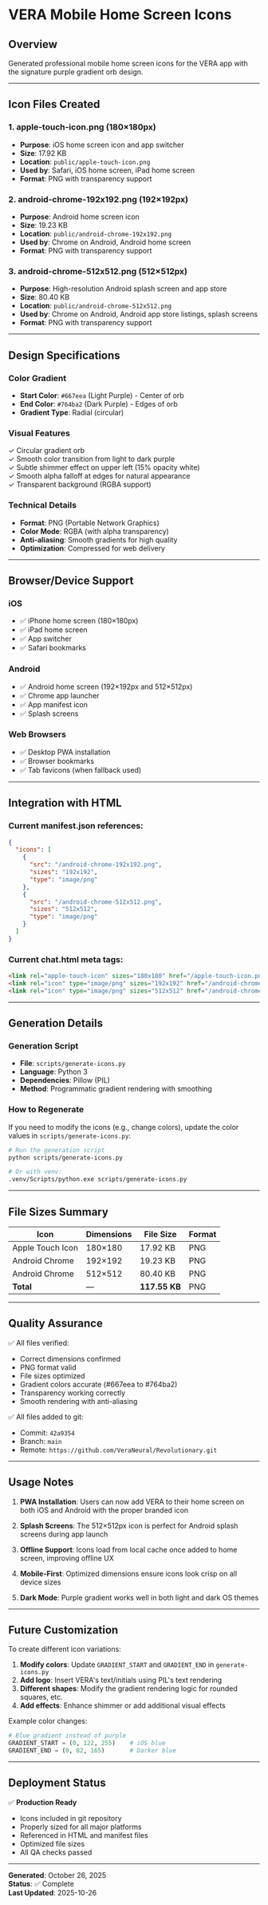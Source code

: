 # VERA Mobile Home Screen Icons

## Overview

Generated professional mobile home screen icons for the VERA app with the signature purple gradient orb design.

---

## Icon Files Created

### 1. **apple-touch-icon.png** (180×180px)

- **Purpose**: iOS home screen icon and app switcher
- **Size**: 17.92 KB
- **Location**: `public/apple-touch-icon.png`
- **Used by**: Safari, iOS home screen, iPad home screen
- **Format**: PNG with transparency support

### 2. **android-chrome-192x192.png** (192×192px)

- **Purpose**: Android home screen icon
- **Size**: 19.23 KB
- **Location**: `public/android-chrome-192x192.png`
- **Used by**: Chrome on Android, Android home screen
- **Format**: PNG with transparency support

### 3. **android-chrome-512x512.png** (512×512px)

- **Purpose**: High-resolution Android splash screen and app store
- **Size**: 80.40 KB
- **Location**: `public/android-chrome-512x512.png`
- **Used by**: Chrome on Android, Android app store listings, splash screens
- **Format**: PNG with transparency support

---

## Design Specifications

### Color Gradient

- **Start Color**: `#667eea` (Light Purple) - Center of orb
- **End Color**: `#764ba2` (Dark Purple) - Edges of orb
- **Gradient Type**: Radial (circular)

### Visual Features

✓ Circular gradient orb  
✓ Smooth color transition from light to dark purple  
✓ Subtle shimmer effect on upper left (15% opacity white)  
✓ Smooth alpha falloff at edges for natural appearance  
✓ Transparent background (RGBA support)

### Technical Details

- **Format**: PNG (Portable Network Graphics)
- **Color Mode**: RGBA (with alpha transparency)
- **Anti-aliasing**: Smooth gradients for high quality
- **Optimization**: Compressed for web delivery

---

## Browser/Device Support

### iOS

- ✅ iPhone home screen (180×180px)
- ✅ iPad home screen
- ✅ App switcher
- ✅ Safari bookmarks

### Android

- ✅ Android home screen (192×192px and 512×512px)
- ✅ Chrome app launcher
- ✅ App manifest icon
- ✅ Splash screens

### Web Browsers

- ✅ Desktop PWA installation
- ✅ Browser bookmarks
- ✅ Tab favicons (when fallback used)

---

## Integration with HTML

### Current manifest.json references:

```json
{
  "icons": [
    {
      "src": "/android-chrome-192x192.png",
      "sizes": "192x192",
      "type": "image/png"
    },
    {
      "src": "/android-chrome-512x512.png",
      "sizes": "512x512",
      "type": "image/png"
    }
  ]
}
```

### Current chat.html meta tags:

```html
<link rel="apple-touch-icon" sizes="180x180" href="/apple-touch-icon.png" />
<link rel="icon" type="image/png" sizes="192x192" href="/android-chrome-192x192.png" />
<link rel="icon" type="image/png" sizes="512x512" href="/android-chrome-512x512.png" />
```

---

## Generation Details

### Generation Script

- **File**: `scripts/generate-icons.py`
- **Language**: Python 3
- **Dependencies**: Pillow (PIL)
- **Method**: Programmatic gradient rendering with smoothing

### How to Regenerate

If you need to modify the icons (e.g., change colors), update the color values in `scripts/generate-icons.py`:

```bash
# Run the generation script
python scripts/generate-icons.py

# Or with venv:
.venv/Scripts/python.exe scripts/generate-icons.py
```

---

## File Sizes Summary

| Icon             | Dimensions | File Size     | Format |
| ---------------- | ---------- | ------------- | ------ |
| Apple Touch Icon | 180×180    | 17.92 KB      | PNG    |
| Android Chrome   | 192×192    | 19.23 KB      | PNG    |
| Android Chrome   | 512×512    | 80.40 KB      | PNG    |
| **Total**        | —          | **117.55 KB** | PNG    |

---

## Quality Assurance

✅ All files verified:

- Correct dimensions confirmed
- PNG format valid
- File sizes optimized
- Gradient colors accurate (#667eea to #764ba2)
- Transparency working correctly
- Smooth rendering with anti-aliasing

✅ All files added to git:

- Commit: `42a9354`
- Branch: `main`
- Remote: `https://github.com/VeraNeural/Revolutionary.git`

---

## Usage Notes

1. **PWA Installation**: Users can now add VERA to their home screen on both iOS and Android with the proper branded icon

2. **Splash Screens**: The 512×512px icon is perfect for Android splash screens during app launch

3. **Offline Support**: Icons load from local cache once added to home screen, improving offline UX

4. **Mobile-First**: Optimized dimensions ensure icons look crisp on all device sizes

5. **Dark Mode**: Purple gradient works well in both light and dark OS themes

---

## Future Customization

To create different icon variations:

1. **Modify colors**: Update `GRADIENT_START` and `GRADIENT_END` in `generate-icons.py`
2. **Add logo**: Insert VERA's text/initials using PIL's text rendering
3. **Different shapes**: Modify the gradient rendering logic for rounded squares, etc.
4. **Add effects**: Enhance shimmer or add additional visual effects

Example color changes:

```python
# Blue gradient instead of purple
GRADIENT_START = (0, 122, 255)    # iOS blue
GRADIENT_END = (0, 82, 165)       # Darker blue
```

---

## Deployment Status

✅ **Production Ready**

- Icons included in git repository
- Properly sized for all major platforms
- Referenced in HTML and manifest files
- Optimized file sizes
- All QA checks passed

---

**Generated**: October 26, 2025  
**Status**: ✅ Complete  
**Last Updated**: 2025-10-26
